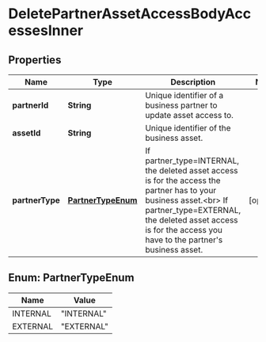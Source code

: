 

# DeletePartnerAssetAccessBodyAccessesInner


## Properties

| Name | Type | Description | Notes |
|------------ | ------------- | ------------- | -------------|
|**partnerId** | **String** | Unique identifier of a business partner to update asset access to. |  |
|**assetId** | **String** | Unique identifier of the business asset. |  |
|**partnerType** | [**PartnerTypeEnum**](#PartnerTypeEnum) | If partner_type&#x3D;INTERNAL, the deleted asset access is for the access the partner has to your business asset.&lt;br&gt; If partner_type&#x3D;EXTERNAL, the deleted asset access is for the access you have to the partner&#39;s business asset. |  [optional] |



## Enum: PartnerTypeEnum

| Name | Value |
|---- | -----|
| INTERNAL | &quot;INTERNAL&quot; |
| EXTERNAL | &quot;EXTERNAL&quot; |




